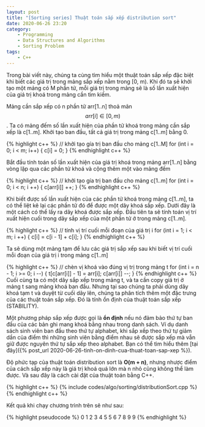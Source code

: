 ```yaml
---
layout: post
title: "[Sorting series] Thuật toán sắp xếp distribution sort"
date: 2020-06-26 23:20
category:
    - Programming
    - Data Structures and Algorithms
    - Sorting Problem
tags: 
    - C++
---
```

Trong bài viết này, chúng ta cùng tìm hiểu một thuật toán sắp xếp đặc biệt
khi biết các giá trị trong mảng sắp xếp nằm trong [0, m). Khi đó ta sẽ khởi
tạo một mảng có M phần tử, mỗi giá trị trong mảng sẽ là số lần xuất hiện của
giá trị khoá trong mảng cần tìm kiếm.

Mảng cần sắp xếp có n phần tử arr[1..n] thoả mãn $$arr[i] \in [0, m)$$. Ta có mảng
đếm số lần xuất hiện của phần tử khoá trong mảng cần sắp xếp là c[1..m]. Khởi
tạo ban đầu, tất cả giá trị trong mảng c[1..m] bằng 0.

{% highlight c++ %}
// khởi tạo gía trị ban đầu cho mảng c[1..M]
for (int i = 0; i < m; i++) {
    c[i] = 0;
}
{% endhighlight c++ %}

Bắt đầu tính toán số lần xuất hiện của giá trị khoá trong mảng arr[1..n] bằng vòng
lặp qua các phần tử khoá và cộng thêm một vào mảng đếm

{% highlight c++ %}
// khởi tạo gía trị ban đầu cho mảng c[1..m]
for (int i = 0; i < n; i ++) {
    c[arr[i]] ++;
}
{% endhighlight c++ %}

Khi biết được số lần xuất hiện của các phần tử khoá trong mảng c[1..m], ta có thể liệt
kê lại các phần tử đó để được một dãy khoá sắp xếp. Dưới đây là một cách có thể lấy ra
dãy khoá được sắp xếp. Đầu tiên ta sẽ tính toán vị trí xuất hiện cuối trong dãy sắp xếp
của một phần tử ở trong mảng c[1..m].

{% highlight c++ %}
// tính vị trí cuối mỗi đoạn của giá trị i
for (int i = 1; i < m; i ++) {
    c[i] = c[i - 1] + c[i];
}
{% endhighlight c++ %}

Ta sẽ dùng một mảng tạm để lưu các giá trị sắp xếp sau khi biết vị trí cuối mỗi đoạn của giá
trị i trong mảng c[1..m]

{% highlight c++ %}
// chèn vị khoá vào đúng vị trị trong mảng t
for (int i = n - 1; i >= 0; i --) {
    t[c[arr[i]] - 1] = arr[i];
    c[arr[i]] --;
}
{% endhighlight c++ %}
Cuối cùng ta có một dãy sắp xếp trong mảng t, và ta cần copy giá trị ở mảng t sang mảng khoá ban đầu. Nhưng tại sao chúng ta phải dùng dãy khoá tạm t và duyệt từ cuối dãy lên, chúng ta phân tích
thêm một đặc trưng của các thuật toán sắp xếp. Đó là tính ổn định của thuật toán sắp xếp (STABILITY).

Một phương pháp sắp xếp được gọi là **ổn định** nếu nó đảm bảo thứ tự ban đầu của các bản ghi mang khoá
bằng nhau trong danh sách. Ví dụ danh sách sinh viên ban đầu theo thứ tự alphabet, khi sắp xếp theo thứ
tự giảm dần của điểm thì những sinh viên bằng điểm nhau sẽ được sắp xếp mà vẫn giữ được nguyên thứ tự
sắp xếp theo alphabet. Bạn có thể tìm hiểu thêm [tại đây]({% post_url 2020-06-26-tinh-on-dinh-cua-thuat-toan-sap-xep %}).

Độ phức tạp của thuật toán distribution sort là **O(m + n)**, nhưng nhược điểm của cách sắp xếp này là giá trị khoá quá lớn mà n nhỏ cũng không thể làm được. Và sau đây là cách cài đặt của thuật toán bằng C++.

{% highlight c++ %}
{% include codes/algo/sorting/distributionSort.cpp %}
{% endhighlight c++ %}

Kết quả khi chạy chương trình trên sẽ như sau:

{% highlight pseudocode %}
0	1	2	3	4	5	5	6	7	8	9	9
{% endhighlight %}
